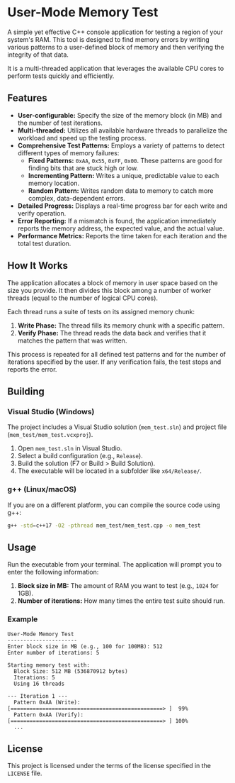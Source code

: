 # User-Mode Memory Test

A simple yet effective C++ console application for testing a region of your system's RAM. This tool is designed to find memory errors by writing various patterns to a user-defined block of memory and then verifying the integrity of that data.

It is a multi-threaded application that leverages the available CPU cores to perform tests quickly and efficiently.

## Features

- **User-configurable:** Specify the size of the memory block (in MB) and the number of test iterations.
- **Multi-threaded:** Utilizes all available hardware threads to parallelize the workload and speed up the testing process.
- **Comprehensive Test Patterns:** Employs a variety of patterns to detect different types of memory failures:
    - **Fixed Patterns:** `0xAA`, `0x55`, `0xFF`, `0x00`. These patterns are good for finding bits that are stuck high or low.
    - **Incrementing Pattern:** Writes a unique, predictable value to each memory location.
    - **Random Pattern:** Writes random data to memory to catch more complex, data-dependent errors.
- **Detailed Progress:** Displays a real-time progress bar for each write and verify operation.
- **Error Reporting:** If a mismatch is found, the application immediately reports the memory address, the expected value, and the actual value.
- **Performance Metrics:** Reports the time taken for each iteration and the total test duration.

## How It Works

The application allocates a block of memory in user space based on the size you provide. It then divides this block among a number of worker threads (equal to the number of logical CPU cores).

Each thread runs a suite of tests on its assigned memory chunk:
1.  **Write Phase:** The thread fills its memory chunk with a specific pattern.
2.  **Verify Phase:** The thread reads the data back and verifies that it matches the pattern that was written.

This process is repeated for all defined test patterns and for the number of iterations specified by the user. If any verification fails, the test stops and reports the error.

## Building

### Visual Studio (Windows)
The project includes a Visual Studio solution (`mem_test.sln`) and project file (`mem_test/mem_test.vcxproj`).

1.  Open `mem_test.sln` in Visual Studio.
2.  Select a build configuration (e.g., `Release`).
3.  Build the solution (F7 or Build > Build Solution).
4.  The executable will be located in a subfolder like `x64/Release/`.

### g++ (Linux/macOS)
If you are on a different platform, you can compile the source code using g++:
```bash
g++ -std=c++17 -O2 -pthread mem_test/mem_test.cpp -o mem_test
```

## Usage

Run the executable from your terminal. The application will prompt you to enter the following information:

1.  **Block size in MB:** The amount of RAM you want to test (e.g., `1024` for 1GB).
2.  **Number of iterations:** How many times the entire test suite should run.

### Example
```
User-Mode Memory Test
----------------------
Enter block size in MB (e.g., 100 for 100MB): 512
Enter number of iterations: 5

Starting memory test with:
  Block Size: 512 MB (536870912 bytes)
  Iterations: 5
  Using 16 threads

--- Iteration 1 ---
  Pattern 0xAA (Write): [================================================> ]  99%
  Pattern 0xAA (Verify): [================================================> ] 100%
  ...
```

## License

This project is licensed under the terms of the license specified in the `LICENSE` file.